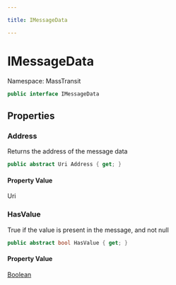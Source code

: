 ```yaml
---

title: IMessageData

---
```


# IMessageData

Namespace: MassTransit

```csharp
public interface IMessageData
```

## Properties

### **Address**

Returns the address of the message data

```csharp
public abstract Uri Address { get; }
```

#### Property Value

Uri<br/>

### **HasValue**

True if the value is present in the message, and not null

```csharp
public abstract bool HasValue { get; }
```

#### Property Value

[Boolean](https://learn.microsoft.com/en-us/dotnet/api/system.boolean)<br/>
